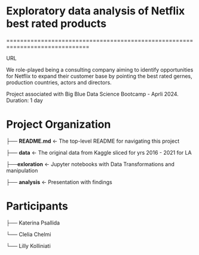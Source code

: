 # Exploratory data analysis of Netflix best rated products

==============================================================================

URL 

We role-played being a consulting company aiming to identify opportunities for Netflix to expand their customer base by pointing the best rated gernes, production countries, actors and directors.

Project associated with Big Blue Data Science Bootcamp - Aprli 2024. Duration: 1 day


# Project Organization

├── **README.md**               <- The top-level README for navigating this project

├── **data**                    <- The original data from Kaggle sliced for yrs 2016 - 2021 for LA

├──**exloration**               <- Jupyter notebooks with Data Transformations and manipulation

├── **analysis**                <- Presentation with findings




# Participants

├── Katerina Psallida

└── Clelia Chelmi

└── Lilly Kolliniati



